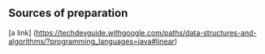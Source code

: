 ## Sources of preparation

[a link] (https://techdevguide.withgoogle.com/paths/data-structures-and-algorithms/?programming_languages=java#linear)
